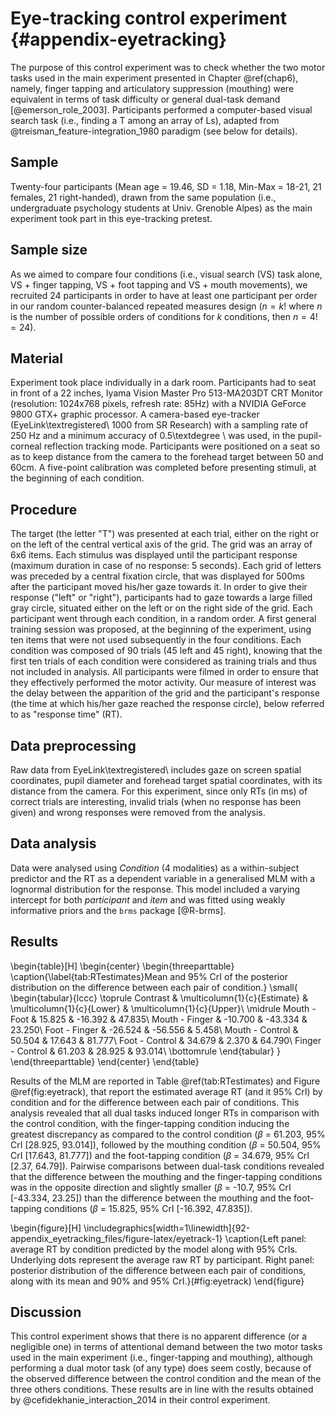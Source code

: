 # Eye-tracking control experiment {#appendix-eyetracking}



The purpose of this control experiment was to check whether the two motor tasks used in the main experiment presented in Chapter \@ref(chap6), namely, finger tapping and articulatory suppression (mouthing) were equivalent in terms of task difficulty or general dual-task demand [@emerson_role_2003]. Participants performed a computer-based visual search task (i.e., finding a T among an array of Ls), adapted from @treisman_feature-integration_1980 paradigm (see below for details).

## Sample

Twenty-four participants (Mean age = 19.46, SD = 1.18, Min-Max = 18-21, 21 females, 21 right-handed), drawn from the same population (i.e., undergraduate psychology students at Univ. Grenoble Alpes) as the main experiment took part in this eye-tracking pretest.

## Sample size

As we aimed to compare four conditions (i.e., visual search (VS) task alone, VS + finger tapping, VS + foot tapping and VS + mouth movements), we recruited 24 participants in order to have at least one participant per order in our random counter-balanced repeated measures design ($n = k!$ where $n$ is the number of possible orders of conditions for $k$ conditions, then $n =4 != 24$).

## Material

Experiment took place individually in a dark room. Participants had to seat in front of a 22 inches, Iyama Vision Master Pro 513-MA203DT CRT Monitor (resolution: 1024x768 pixels, refresh rate: 85Hz) with a NVIDIA GeForce 9800 GTX+ graphic processor. A camera-based eye-tracker (EyeLink\textregistered\ 1000 from SR Research) with a sampling rate of 250 Hz and a minimum accuracy of 0.5\textdegree \ was used, in the pupil-corneal reflection tracking mode. Participants were positioned on a seat so as to keep distance from the camera to the forehead target between 50 and 60cm. A five-point calibration was completed before presenting stimuli, at the beginning of each condition.

## Procedure

The target (the letter "T") was presented at each trial, either on the right or on the left of the central vertical axis of the grid. The grid was an array of 6x6 items. Each stimulus was displayed until the participant response (maximum duration in case of no response: 5 seconds). Each grid of letters was preceded by a central fixation circle, that was displayed for 500ms after the participant moved his/her gaze towards it. In order to give their response ("left" or "right"), participants had to gaze towards a large filled gray circle, situated either on the left or on the right side of the grid. Each participant went through each condition, in a random order. A first general training session was proposed, at the beginning of the experiment, using ten items that were not used subsequently in the four conditions. Each condition was composed of 90 trials (45 left and 45 right), knowing that the first ten trials of each condition were considered as training trials and thus not included in analysis. All participants were filmed in order to ensure that they effectively performed the motor activity. 
Our measure of interest was the delay between the apparition of the grid and the participant's response (the time at which his/her gaze reached the response circle), below referred to as "response time" (RT).

## Data preprocessing

Raw data from EyeLink\textregistered\ includes gaze on screen spatial coordinates, pupil diameter and forehead target spatial coordinates, with its distance from the camera. For this experiment, since only RTs (in ms) of correct trials are interesting, invalid trials (when no response has been given) and wrong responses were removed from the analysis.

## Data analysis

Data were analysed using *Condition* (4 modalities) as a within-subject predictor and the RT as a dependent variable in a generalised MLM with a lognormal distribution for the response. This model included a varying intercept for both *participant* and *item* and was fitted using weakly informative priors and the `brms` package [@R-brms].

## Results



\begin{table}[H]
\begin{center}
\begin{threeparttable}
\caption{\label{tab:RTestimates}Mean and 95\% CrI of the posterior distribution on the difference between each pair of condition.}
\small{
\begin{tabular}{lccc}
\toprule
Contrast & \multicolumn{1}{c}{Estimate} & \multicolumn{1}{c}{Lower} & \multicolumn{1}{c}{Upper}\\
\midrule
Mouth - Foot & 15.825 & -16.392 & 47.835\\
Mouth - Finger & -10.700 & -43.334 & 23.250\\
Foot - Finger & -26.524 & -56.556 & 5.458\\
Mouth - Control & 50.504 & 17.643 & 81.777\\
Foot - Control & 34.679 & 2.370 & 64.790\\
Finger - Control & 61.203 & 28.925 & 93.014\\
\bottomrule
\end{tabular}
}
\end{threeparttable}
\end{center}
\end{table}

Results of the MLM are reported in Table \@ref(tab:RTestimates) and Figure \@ref(fig:eyetrack), that report the estimated average RT (and it 95% CrI) by condition and for the difference between each pair of conditions. This analysis revealed that all dual tasks induced longer RTs in comparison with the control condition, with the finger-tapping condition inducing the greatest discrepancy as compared to the control condition ($\beta$ = 61.203, 95% CrI [28.925, 93.014]), followed by the mouthing condition ($\beta$ = 50.504, 95% CrI [17.643, 81.777]) and the foot-tapping condition ($\beta$ = 34.679, 95% CrI [2.37, 64.79]). Pairwise comparisons between dual-task conditions revealed that the difference between the mouthing and the finger-tapping conditions was in the opposite direction and slightly smaller ($\beta$ = -10.7, 95% CrI [-43.334, 23.25]) than the difference between the mouthing and the foot-tapping conditions ($\beta$ = 15.825, 95% CrI [-16.392, 47.835]).

\begin{figure}[H]
\includegraphics[width=1\linewidth]{92-appendix_eyetracking_files/figure-latex/eyetrack-1} \caption{Left panel: average RT by condition predicted by the model along with 95\% CrIs. Underlying dots represent the average raw RT by participant. Right panel: posterior distribution of the difference between each pair of conditions, along with its mean and 90\% and 95\% CrI.}(\#fig:eyetrack)
\end{figure}

## Discussion

This control experiment shows that there is no apparent difference (or a negligible one) in terms of attentional demand between the two motor tasks used in the main experiment (i.e., finger-tapping and mouthing), although performing a dual motor task (of any type) does seem costly, because of the observed difference between the control condition and the mean of the three others conditions. These results are in line with the results obtained by @cefidekhanie_interaction_2014 in their control experiment.
